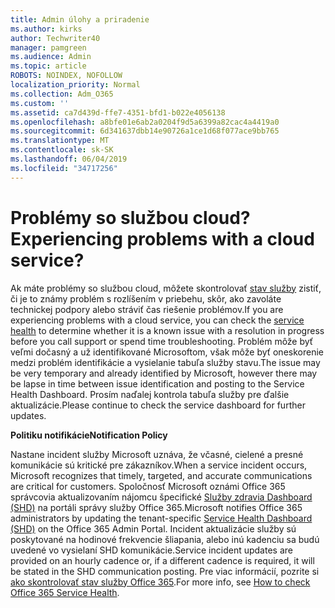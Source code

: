 ```yaml
---
title: Admin úlohy a priradenie
ms.author: kirks
author: Techwriter40
manager: pamgreen
ms.audience: Admin
ms.topic: article
ROBOTS: NOINDEX, NOFOLLOW
localization_priority: Normal
ms.collection: Adm_O365
ms.custom: ''
ms.assetid: ca7d439d-ffe7-4351-bfd1-b022e4056138
ms.openlocfilehash: a8bfe01e6ab2a0204f9d5a6399a82cac4a4419a0
ms.sourcegitcommit: 6d341637dbb14e90726a1ce1d68f077ace9bb765
ms.translationtype: MT
ms.contentlocale: sk-SK
ms.lasthandoff: 06/04/2019
ms.locfileid: "34717256"
---
```

# <a name="experiencing-problems-with-a-cloud-service"></a><span data-ttu-id="aae54-102">Problémy so službou cloud?</span><span class="sxs-lookup"><span data-stu-id="aae54-102">Experiencing problems with a cloud service?</span></span>

<span data-ttu-id="aae54-103">Ak máte problémy so službou cloud, môžete skontrolovať [stav služby](https://admin.microsoft.com/AdminPortal/Home#/servicehealth) zistiť, či je to známy problém s rozlíšením v priebehu, skôr, ako zavoláte technickej podpory alebo stráviť čas riešenie problémov.</span><span class="sxs-lookup"><span data-stu-id="aae54-103">If you are experiencing problems with a cloud service, you can check the [service health](https://admin.microsoft.com/AdminPortal/Home#/servicehealth) to determine whether it is a known issue with a resolution in progress before you call support or spend time troubleshooting.</span></span> <span data-ttu-id="aae54-104">Problém môže byť veľmi dočasný a už identifikované Microsoftom, však môže byť oneskorenie medzi problém identifikácie a vysielanie tabuľa služby stavu.</span><span class="sxs-lookup"><span data-stu-id="aae54-104">The issue may be very temporary and already identified by Microsoft, however there may be lapse in time between issue identification and posting to the Service Health Dashboard.</span></span> <span data-ttu-id="aae54-105">Prosím naďalej kontrola tabuľa služby pre ďalšie aktualizácie.</span><span class="sxs-lookup"><span data-stu-id="aae54-105">Please continue to check the service dashboard for further updates.</span></span>

<span data-ttu-id="aae54-106">**Politiku notifikácie**</span><span class="sxs-lookup"><span data-stu-id="aae54-106">**Notification Policy**</span></span>

<span data-ttu-id="aae54-107">Nastane incident služby Microsoft uznáva, že včasné, cielené a presné komunikácie sú kritické pre zákazníkov.</span><span class="sxs-lookup"><span data-stu-id="aae54-107">When a service incident occurs, Microsoft recognizes that timely, targeted, and accurate communications are critical for customers.</span></span> <span data-ttu-id="aae54-108">Spoločnosť Microsoft oznámi Office 365 správcovia aktualizovaním nájomcu špecifické [Služby zdravia Dashboard (SHD)](https://admin.microsoft.com/AdminPortal/Home#/servicehealth) na portáli správy služby Office 365.</span><span class="sxs-lookup"><span data-stu-id="aae54-108">Microsoft notifies Office 365 administrators by updating the tenant-specific [Service Health Dashboard (SHD)](https://admin.microsoft.com/AdminPortal/Home#/servicehealth) on the Office 365 Admin Portal.</span></span> <span data-ttu-id="aae54-109">Incident aktualizácie služby sú poskytované na hodinové frekvencie šliapania, alebo inú kadenciu sa budú uvedené vo vysielaní SHD komunikácie.</span><span class="sxs-lookup"><span data-stu-id="aae54-109">Service incident updates are provided on an hourly cadence or, if a different cadence is required, it will be stated in the SHD communication posting.</span></span> <span data-ttu-id="aae54-110">Pre viac informácií, pozrite si [ako skontrolovať stav služby Office 365](https://docs.microsoft.com/en-us/office365/enterprise/view-service-health).</span><span class="sxs-lookup"><span data-stu-id="aae54-110">For more info, see [How to check Office 365 Service Health](https://docs.microsoft.com/en-us/office365/enterprise/view-service-health).</span></span>

